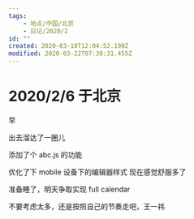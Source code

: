 ```yaml
---
tags:
    - 地点/中国/北京
    - 日记/2020/2
id: ""
created: 2020-03-18T12:04:52.190Z
modified: 2020-03-22T07:30:31.455Z
---
```


# 2020/2/6 于北京

<!-- @timer "date":"Thu Feb 06 2020 09:26:21 GMT+0800 (CST)" -->

早

<!-- @timer "date":"Thu Feb 06 2020 11:23:13 GMT+0800 (CST)","duration":"about 2 hours" -->

出去溜达了一圈儿

<!-- @timer "date":"Thu Feb 06 2020 20:01:25 GMT+0800 (CST)","duration":"about 9 hours" -->

添加了个 abc.js 的功能

<!-- @timer "date":"Thu Feb 06 2020 20:52:03 GMT+0800 (CST)","duration":"about 1 hour" -->

优化了下 mobile 设备下的编辑器样式
现在感觉舒服多了

<!-- @timer "date":"Thu Feb 06 2020 22:05:41 GMT+0800 (CST)","duration":"about 1 hour" -->

准备睡了，明天争取实现 full calendar

<!-- @timer "date":"Thu Feb 06 2020 22:28:09 GMT+0800 (CST)","duration":"22 minutes" -->

不要考虑太多，还是按照自己的节奏走吧，王一祎
